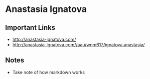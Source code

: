 # Anastasia Ignatova

## Important Links

- http://anastasia-ignatova.com/
- http://anastasia-ignatova.com//aau/wnm617/ignatova.anastasia/


## Notes

- Take note of how markdown works

